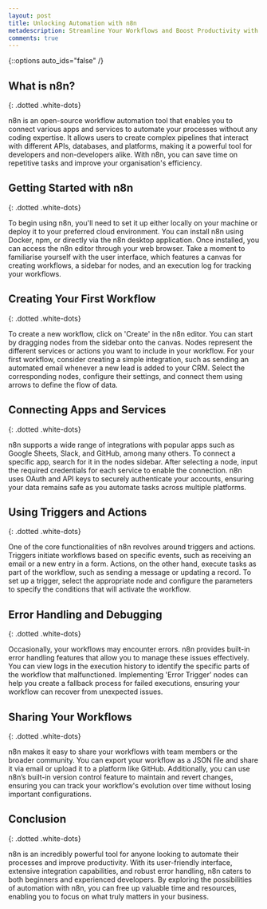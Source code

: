 ```yaml
---
layout: post
title: Unlocking Automation with n8n
metadescription: Streamline Your Workflows and Boost Productivity with n8n
comments: true
---
```

{::options auto_ids="false" /}
## What is n8n?
{: .dotted .white-dots}

n8n is an open-source workflow automation tool that enables you to connect various apps and services to automate your processes without any coding expertise. It allows users to create complex pipelines that interact with different APIs, databases, and platforms, making it a powerful tool for developers and non-developers alike. With n8n, you can save time on repetitive tasks and improve your organisation's efficiency.

## Getting Started with n8n
{: .dotted .white-dots}

To begin using n8n, you'll need to set it up either locally on your machine or deploy it to your preferred cloud environment. You can install n8n using Docker, npm, or directly via the n8n desktop application. Once installed, you can access the n8n editor through your web browser. Take a moment to familiarise yourself with the user interface, which features a canvas for creating workflows, a sidebar for nodes, and an execution log for tracking your workflows.

## Creating Your First Workflow
{: .dotted .white-dots}

To create a new workflow, click on 'Create' in the n8n editor. You can start by dragging nodes from the sidebar onto the canvas. Nodes represent the different services or actions you want to include in your workflow. For your first workflow, consider creating a simple integration, such as sending an automated email whenever a new lead is added to your CRM. Select the corresponding nodes, configure their settings, and connect them using arrows to define the flow of data.

## Connecting Apps and Services
{: .dotted .white-dots}

n8n supports a wide range of integrations with popular apps such as Google Sheets, Slack, and GitHub, among many others. To connect a specific app, search for it in the nodes sidebar. After selecting a node, input the required credentials for each service to enable the connection. n8n uses OAuth and API keys to securely authenticate your accounts, ensuring your data remains safe as you automate tasks across multiple platforms.

## Using Triggers and Actions
{: .dotted .white-dots}

One of the core functionalities of n8n revolves around triggers and actions. Triggers initiate workflows based on specific events, such as receiving an email or a new entry in a form. Actions, on the other hand, execute tasks as part of the workflow, such as sending a message or updating a record. To set up a trigger, select the appropriate node and configure the parameters to specify the conditions that will activate the workflow.

## Error Handling and Debugging
{: .dotted .white-dots}

Occasionally, your workflows may encounter errors. n8n provides built-in error handling features that allow you to manage these issues effectively. You can view logs in the execution history to identify the specific parts of the workflow that malfunctioned. Implementing 'Error Trigger' nodes can help you create a fallback process for failed executions, ensuring your workflow can recover from unexpected issues.

## Sharing Your Workflows
{: .dotted .white-dots}

n8n makes it easy to share your workflows with team members or the broader community. You can export your workflow as a JSON file and share it via email or upload it to a platform like GitHub. Additionally, you can use n8n’s built-in version control feature to maintain and revert changes, ensuring you can track your workflow's evolution over time without losing important configurations.

## Conclusion
{: .dotted .white-dots}

n8n is an incredibly powerful tool for anyone looking to automate their processes and improve productivity. With its user-friendly interface, extensive integration capabilities, and robust error handling, n8n caters to both beginners and experienced developers. By exploring the possibilities of automation with n8n, you can free up valuable time and resources, enabling you to focus on what truly matters in your business.

